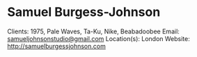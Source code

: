 # Samuel Burgess-Johnson

Clients: 1975, Pale Waves, Ta-Ku, Nike, Beabadoobee
Email: samueljohnsonstudio@gmail.com
Location(s): London
Website: http://samuelburgessjohnson.com